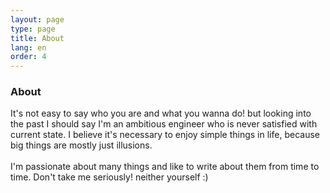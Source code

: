 ```yaml
---
layout: page
type: page
title: About
lang: en
order: 4
---
```

<h3>About</h3>
<dive>
  <p class="message">It's not easy to say who you are and what you wanna do! but looking into the past I should say I'm an ambitious engineer who is never satisfied with current state. I believe it's necessary to enjoy simple things in life, because big things are mostly just illusions. <br><br>I'm passionate about many things and like to write about them from time to time. Don't take me seriously! neither yourself :)</p>
</div>
